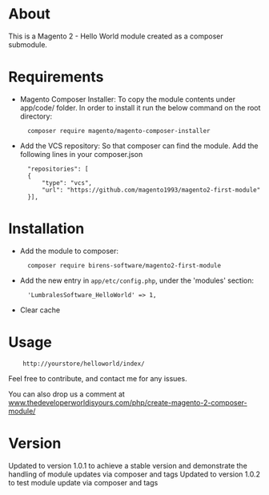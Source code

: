 # About
This is a Magento 2 - Hello World module created as a composer submodule.

# Requirements

- Magento Composer Installer: To copy the module contents under app/code/ folder.
In order to install it run the below command on the root directory:

        composer require magento/magento-composer-installer

- Add the VCS repository: So that composer can find the module. Add the following lines in your composer.json

        "repositories": [
        {
            "type": "vcs",
            "url": "https://github.com/magento1993/magento2-first-module"
        }],


# Installation

- Add the module to composer:

        composer require birens-software/magento2-first-module

- Add the new entry in `app/etc/config.php`, under the 'modules' section:

        'LumbralesSoftware_HelloWorld' => 1,

- Clear cache

# Usage

        http://yourstore/helloworld/index/


Feel free to contribute, and contact me for any issues.

You can also drop us a comment at www.thedeveloperworldisyours.com/php/create-magento-2-composer-module/

# Version

Updated to version 1.0.1 to achieve a stable version and demonstrate the handling of module updates via composer and tags
Updated to version 1.0.2 to test module update via composer and tags
